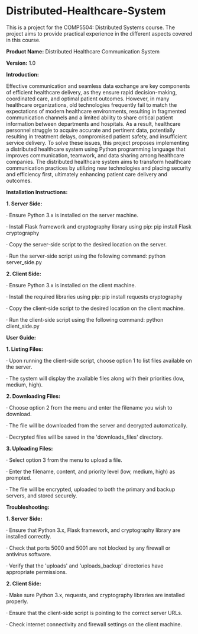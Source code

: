# Distributed-Healthcare-System
This is a project for the COMP5504: Distributed Systems course. The project aims to provide practical experience in the different aspects covered in this course.

**Product Name:** Distributed Healthcare Communication System

**Version:** 1.0

**Introduction:**

Effective communication and seamless data exchange are key components of efficient healthcare delivery, as they ensure rapid decision-making, coordinated care, and optimal patient outcomes. However, in many healthcare organizations, old technologies frequently fail to match the expectations of modern healthcare environments, resulting in fragmented communication channels and a limited ability to share critical patient information between departments and hospitals. As a result, healthcare personnel struggle to acquire accurate and pertinent data, potentially resulting in treatment delays, compromised patient safety, and insufficient service delivery. To solve these issues, this project proposes implementing a distributed healthcare system using Python programming language that improves communication, teamwork, and data sharing among healthcare companies. The distributed healthcare system aims to transform healthcare communication practices by utilizing new technologies and placing security and efficiency first, ultimately enhancing patient care delivery and outcomes.


**Installation Instructions:**

**1. Server Side:**

·         Ensure Python 3.x is installed on the server machine.

·   Install Flask framework and cryptography library using pip: pip install Flask  cryptography

·         Copy the server-side script to the desired location on the server.

·         Run the server-side script using the following command: python server_side.py

**2. Client Side:**

·         Ensure Python 3.x is installed on the client machine.

·         Install the required libraries using pip: pip install requests cryptography

·         Copy the client-side script to the desired location on the client machine.

·         Run the client-side script using the following command: python client_side.py




**User Guide:**

**1. Listing Files:**

·         Upon running the client-side script, choose option 1 to list files available on the server.

·      The system will display the available files along with their priorities (low, medium, high).

**2. Downloading Files:**

·         Choose option 2 from the menu and enter the filename you wish to download.

·         The file will be downloaded from the server and decrypted automatically.

·         Decrypted files will be saved in the 'downloads_files' directory.

**3. Uploading Files:**

·         Select option 3 from the menu to upload a file.

·         Enter the filename, content, and priority level (low, medium, high) as prompted.

·        The file will be encrypted, uploaded to both the primary and backup servers, and stored securely.

**Troubleshooting:**

**1. Server Side:**

·    Ensure that Python 3.x, Flask framework, and cryptography library are installed correctly.

·    Check that ports 5000 and 5001 are not blocked by any firewall or antivirus software.

·        Verify that the 'uploads' and 'uploads_backup' directories have appropriate permissions.

**2. Client Side:**

·         Make sure Python 3.x, requests, and cryptography libraries are installed properly.

·         Ensure that the client-side script is pointing to the correct server URLs.

·         Check internet connectivity and firewall settings on the client machine.

